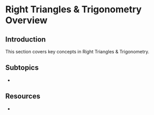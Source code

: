 # Right Triangles & Trigonometry Overview

## Introduction

This section covers key concepts in Right Triangles & Trigonometry.

## Subtopics

- 

## Resources

- 


